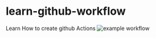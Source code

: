 # learn-github-workflow
Learn How to create github Actions
![example workflow](https://github.com/codeWriter9/learn-github-workflow/blob/main/.github/workflows/learn-github-actions.yml/badge.svg)
